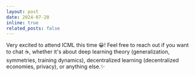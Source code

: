```yaml
---
layout: post
date: 2024-07-20
inline: true
related_posts: false
---
```


Very excited to attend ICML this time 😀! Feel free to reach out if you want to chat ☕️, whether it's about deep learning theory (generalization, symmetries, training dynamics), decentralized learning (decentralized economies, privacy), or anything else.✨
